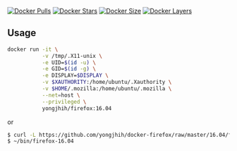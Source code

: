 [![Docker Pulls](https://img.shields.io/docker/pulls/yongjhih/firefox.svg)](https://hub.docker.com/r/yongjhih/firefox/)
[![Docker Stars](https://img.shields.io/docker/stars/yongjhih/firefox.svg)](https://hub.docker.com/r/yongjhih/firefox/)
[![Docker Size](https://img.shields.io/imagelayers/image-size/yongjhih/firefox/16.04.svg)](https://imagelayers.io/?images=yongjhih/firefox:16.04)
[![Docker Layers](https://img.shields.io/imagelayers/layers/yongjhih/firefox/16.04.svg)](https://imagelayers.io/?images=yongjhih/firefox:16.04)

## Usage

```sh
docker run -it \
           -v /tmp/.X11-unix \
           -e UID=$(id -u) \
           -e GID=$(id -g) \
           -e DISPLAY=$DISPLAY \
           -v $XAUTHORITY:/home/ubuntu/.Xauthority \
           -v $HOME/.mozilla:/home/ubuntu/.mozilla \
           --net=host \
           --privileged \
           yongjhih/firefox:16.04
```

or

```sh
$ curl -L https://github.com/yongjhih/docker-firefox/raw/master/16.04/firefox > ~/bin/firefox && chmod a+x ~/bin/firefox-16.04
$ ~/bin/firefox-16.04
```
